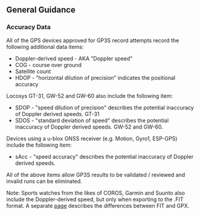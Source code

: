 ## General Guidance

### Accuracy Data

All of the GPS devices approved for GP3S record attempts record the following additional data items:

- Doppler-derived speed - AKA "Doppler speed"
- COG - course over ground
- Satellite count
- HDOP - "horizontal dilution of precision" indicates the positional accuracy

Locosys GT-31, GW-52 and GW-60 also include the following item:

- SDOP - "speed dilution of precision" describes the potential inaccuracy of Doppler derived speeds. GT-31
- SDOS - "standard deviation of speed" describes the potential inaccuracy of Doppler derived speeds. GW-52 and GW-60.

Devices using a u-blox GNSS receiver (e.g. Motion, Gyro1, ESP-GPS) include the following item:

- sAcc - "speed accuracy" describes the potential inaccuracy of Doppler derived speeds.

All of the above items allow GP3S results to be validated / reviewed and invalid runs can be eliminated.



Note: Sports watches from the likes of COROS, Garmin and Suunto also include the Doppler-derived speed, but only when exporting to the .FIT format. A separate [page](fit-vs-gpx.md) describes the differences between FIT and GPX.
